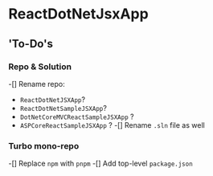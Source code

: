 # ReactDotNetJsxApp

## 'To-Do's

### Repo & Solution

 -[] Rename repo:
   * `ReactDotNetJSXApp`?
   * `ReactDotNetSampleJSXApp`?
   * `DotNetCoreMVCReactSampleJSXApp` ?
   * `ASPCoreReactSampleJSXApp` ?
 -[] Rename `.sln` file as well

 ### Turbo mono-repo

 -[] Replace `npm` with `pnpm`
 -[] Add top-level `package.json`
